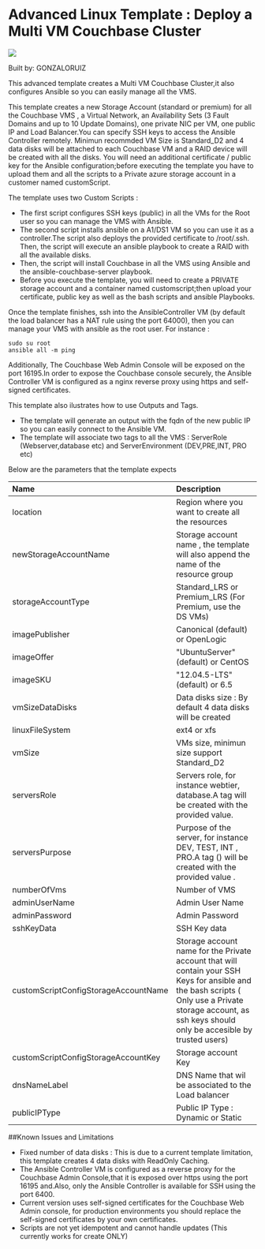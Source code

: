# Advanced Linux Template : Deploy a Multi VM Couchbase Cluster

<a href="https://portal.azure.com/#create/Microsoft.Template/uri/https%3A%2F%2Fraw.githubusercontent.com%2FDrewm3%2Fazure-quickstart-templates%2Fmaster%2Fcouchbase-ansible%2Fazuredeploy.json" target="_blank">
    <img src="http://azuredeploy.net/deploybutton.png"/>
</a>

Built by: GONZALORUIZ

This advanced template creates a Multi VM Couchbase Cluster,it also configures Ansible so you can easily manage all the VMS. 

This template  creates a new Storage Account (standard or premium) for all the Couchbase VMS , a Virtual Network, an Availability Sets (3 Fault Domains and up to 10 Update Domains), one private NIC per VM, one public IP and Load Balancer.You can specify SSH keys to access the Ansible Controller remotely. Minimun recommded VM Size is Standard_D2 and 4 data disks will be attached to each Couchbase VM and a RAID device will be created with all the disks.
You will need an additional certificate / public key for the Ansible configuration;before executing the template you have to upload them and all the scripts to a Private azure storage account in a customer named customScript.

The template uses two Custom Scripts  :
 * The first script configures SSH keys (public) in all the VMs for the Root user so you can manage the VMS with Ansible.
 * The second script installs ansible on a A1/DS1 VM so you can use it as a controller.The script also deploys the provided certificate to /root/.ssh. Then, the script will execute an ansible playbook to create a RAID with all the available disks.
 * Then, the script will install Couchbase in all the VMS using Ansible and the ansible-couchbase-server  playbook.
 * Before you execute the template, you will need to create a PRIVATE storage account and a container named customscript;then  upload your certificate, public key as well as the bash scripts and ansible Playbooks.

 Once the template finishes, ssh into the AnsibleController VM (by default the load balancer has a NAT rule using the port 64000), then you can manage your VMS with ansible as the root user. For instance : 

```
sudo su root
ansible all -m ping
```

Additionally, The Couchbase Web Admin Console will be exposed on the port 16195.In order to expose the Couchbase console securely, the Ansible Controller VM is configured as a nginx reverse proxy using https and self-signed certificates.

This template also ilustrates how to use Outputs and Tags.
 * The template will generate an output with the fqdn of the new public IP so you can easily connect to the Ansible VM.
 * The template will associate two tags to all the VMS : ServerRole (Webserver,database etc) and ServerEnvironment (DEV,PRE,INT, PRO etc)

Below are the parameters that the template expects

| Name   | Description    |
|:--- |:---|
| location  | Region where you want to create all the resources |
| newStorageAccountName  | Storage account name , the template will also append the name of the resource group |
| storageAccountType  | Standard_LRS or Premium_LRS  (For Premium, use the DS VMs) |
| imagePublisher | Canonical (default) or OpenLogic |
| imageOffer | "UbuntuServer" (default) or CentOS |
| imageSKU | "12.04.5-LTS" (default) or 6.5 |
| vmSizeDataDisks  |  Data disks size : By default 4 data disks will be created |
| linuxFileSystem | ext4 or xfs |
| vmSize |VMs size, minimun size support Standard_D2 |
| serversRole | Servers role, for instance webtier, database.A tag will be created with the provided value. |
| serversPurpose | Purpose of the server, for instance DEV, TEST, INT , PRO.A tag () will be created with the provided value . |
| numberOfVms | Number of VMS |
| adminUserName | Admin User Name |
| adminPassword | Admin Password |
| sshKeyData | SSH Key data |
| customScriptConfigStorageAccountName |  Storage account name for the Private account that will contain your SSH Keys for ansible and the bash scripts ( Only use a Private storage account, as ssh keys should only be accesible by trusted users) |
| customScriptConfigStorageAccountKey | Storage account Key  |
| dnsNameLabel | DNS Name that wil be associated to the Load balancer|
| publicIPType  | Public IP Type : Dynamic or Static|

##Known Issues and Limitations
- Fixed number of data disks : This is due to a current template  limitation, this template creates 4 data disks with ReadOnly Caching.
- The Ansible Controller VM is configured as a reverse proxy for the Couchbase Admin Console,that it is exposed over https using the port 16195 and.Also, only the Ansible Controller is available for SSH using the port 6400.
- Current version uses self-signed certificates for the Couchbase Web Admin console, for production environments you should replace the self-signed certificates by your own certificates.
- Scripts are not yet idempotent and cannot handle updates (This currently works for create ONLY)
